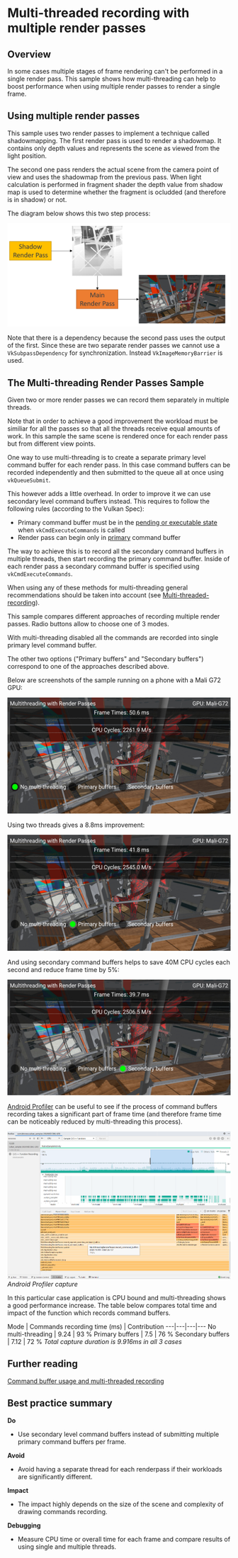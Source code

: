 <!--
- Copyright (c) 2020, Arm Limited and Contributors
-
- SPDX-License-Identifier: Apache-2.0
-
- Licensed under the Apache License, Version 2.0 the "License";
- you may not use this file except in compliance with the License.
- You may obtain a copy of the License at
-
-     http://www.apache.org/licenses/LICENSE-2.0
-
- Unless required by applicable law or agreed to in writing, software
- distributed under the License is distributed on an "AS IS" BASIS,
- WITHOUT WARRANTIES OR CONDITIONS OF ANY KIND, either express or implied.
- See the License for the specific language governing permissions and
- limitations under the License.
-
-->

# Multi-threaded recording with multiple render passes

## Overview

In some cases multiple stages of frame rendering can't be performed in a single render pass. This sample shows how multi-threading can help to boost performance when using multiple render passes to render a single frame. 

## Using multiple render passes

 This sample uses two render passes to implement a technique called shadowmapping. 
 The first render pass is used to render a shadowmap. It contains only depth values and represents the scene as viewed from the light position.

 The second one pass renders the actual scene from the camera point of view and uses the shadowmap from the previous pass. When light calculation is performed in fragment shader the depth value from shadow map is used to determine whether the fragment is ocludded (and therefore is in shadow) or not.

 The diagram below shows this two step process:

![Render Passes Diagram](images/render_passes_diagram.png)

 Note that there is a dependency because the second pass uses the output of the first. Since these are two separate render passes we cannot use a ``VkSubpassDependency`` for synchronization. Instead ``VkImageMemoryBarrier`` is used.

## The Multi-threading Render Passes Sample

Given two or more render passes we can record them separately in multiple threads. 

Note that in order to achieve a good improvement the workload must be similiar for all the passes so that all the threads receive equal amounts of work. In this sample the same scene is rendered once for each render pass but from different view points. 

One way to use multi-threading is to create a separate primary level command buffer for each render pass. In this case command buffers can be recorded independently and then submitted to the queue all at once using ``vkQueueSubmit``.

This however adds a little overhead. In order to improve it we can use secondary level command buffers instead. This requires to follow the following rules (according to the Vulkan Spec):
* Primary command buffer must be in the [pending or executable state](https://www.khronos.org/registry/vulkan/specs/1.2-extensions//man/html/vkCmdExecuteCommands.html) when ``vkCmdExecuteCommands`` is called
* Render pass can begin only in [primary](https://www.khronos.org/registry/vulkan/specs/1.2-extensions//man/html/vkCmdBeginRenderPass.html) command buffer

The way to achieve this is to record all the secondary command buffers in multiple threads, then start recording the primary command buffer. Inside of each render pass a secondary command buffer is specified using ``vkCmdExecuteCommands``.

When using any of these methods for multi-threading general recommendations should be taken into account (see [Multi-threaded-recording](https://github.com/KhronosGroup/Vulkan-Samples/blob/master/samples/performance/command_buffer_usage/command_buffer_usage_tutorial.md#Multi-threaded-recording)).

This sample compares different approaches of recording multiple render passes. Radio buttons allow to choose one of 3 modes.

With multi-threading disabled all the commands are recorded into single primary level command buffer.

The other two options ("Primary buffers" and "Secondary buffers") correspond to one of the approaches described above.

Below are screenshots of the sample running on a phone with a Mali G72 GPU:

![Single Thread](images/single_thread.png)

Using two threads gives a 8.8ms improvement:

![Primary Command Buffers](images/primary_buffers.png)

And using secondary command buffers helps to save 40M CPU cycles each second and reduce frame time by 5%:

![Secondary Command Buffers](images/secondary_buffers.png)

[Android Profiler](https://developer.android.com/studio/profile/android-profiler) can be useful to see if the process of command buffers recording takes a significant part of frame time (and therefore frame time can be noticeably reduced by multi-threading this process).

![Android Profiler: Allocate and Free](images/android_profiler_secondary_buffers.png)
_Android Profiler capture_

In this particular case application is CPU bound and multi-threading shows a good performance increase. The table below compares total time and impact of the function which records command buffers.

Mode | Commands recording time (ms) | Contribution
---|---|---|---
No multi-threading | 9.24 | 93 %
Primary buffers | 7.5 | 76 %
Secondary buffers | 7.12 | 72 %
_Total capture duration is 9.916ms in all 3 cases_

## Further reading

[Command buffer usage and multi-threaded recording](../command_buffer_usage/command_buffer_usage_tutorial.md)

## Best practice summary

**Do**

* Use secondary level command buffers instead of submitting multiple primary command buffers per frame.

**Avoid**

* Avoid having a separate thread for each renderpass if their workloads are significantly different.

**Impact**

* The impact highly depends on the size of the scene and complexity of drawing commands recording.

**Debugging**

* Measure CPU time or overall time for each frame and compare results of using single and multiple threads.